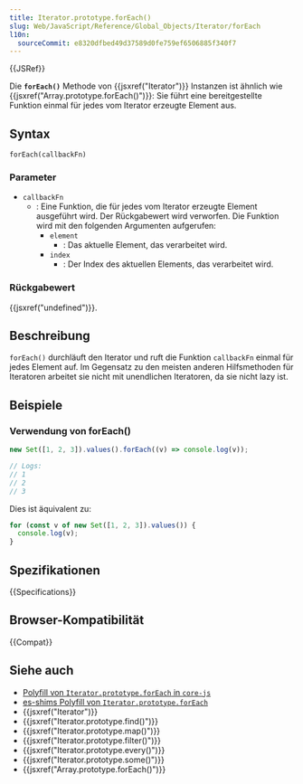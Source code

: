 ```yaml
---
title: Iterator.prototype.forEach()
slug: Web/JavaScript/Reference/Global_Objects/Iterator/forEach
l10n:
  sourceCommit: e8320dfbed49d37589d0fe759ef6506885f340f7
---
```


{{JSRef}}

Die **`forEach()`** Methode von {{jsxref("Iterator")}} Instanzen ist ähnlich wie {{jsxref("Array.prototype.forEach()")}}: Sie führt eine bereitgestellte Funktion einmal für jedes vom Iterator erzeugte Element aus.

## Syntax

```js-nolint
forEach(callbackFn)
```

### Parameter

- `callbackFn`
  - : Eine Funktion, die für jedes vom Iterator erzeugte Element ausgeführt wird. Der Rückgabewert wird verworfen. Die Funktion wird mit den folgenden Argumenten aufgerufen:
    - `element`
      - : Das aktuelle Element, das verarbeitet wird.
    - `index`
      - : Der Index des aktuellen Elements, das verarbeitet wird.

### Rückgabewert

{{jsxref("undefined")}}.

## Beschreibung

`forEach()` durchläuft den Iterator und ruft die Funktion `callbackFn` einmal für jedes Element auf. Im Gegensatz zu den meisten anderen Hilfsmethoden für Iteratoren arbeitet sie nicht mit unendlichen Iteratoren, da sie nicht lazy ist.

## Beispiele

### Verwendung von forEach()

```js
new Set([1, 2, 3]).values().forEach((v) => console.log(v));

// Logs:
// 1
// 2
// 3
```

Dies ist äquivalent zu:

```js
for (const v of new Set([1, 2, 3]).values()) {
  console.log(v);
}
```

## Spezifikationen

{{Specifications}}

## Browser-Kompatibilität

{{Compat}}

## Siehe auch

- [Polyfill von `Iterator.prototype.forEach` in `core-js`](https://github.com/zloirock/core-js#iterator-helpers)
- [es-shims Polyfill von `Iterator.prototype.forEach`](https://www.npmjs.com/package/es-iterator-helpers)
- {{jsxref("Iterator")}}
- {{jsxref("Iterator.prototype.find()")}}
- {{jsxref("Iterator.prototype.map()")}}
- {{jsxref("Iterator.prototype.filter()")}}
- {{jsxref("Iterator.prototype.every()")}}
- {{jsxref("Iterator.prototype.some()")}}
- {{jsxref("Array.prototype.forEach()")}}
